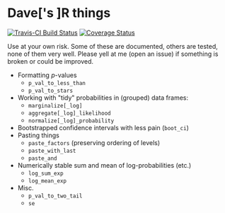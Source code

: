 # Dave['s ]R things

[![Travis-CI Build Status](https://travis-ci.org/kleinschmidt/daver.svg?branch=master)](https://travis-ci.org/kleinschmidt/daver)
[![Coverage Status](https://img.shields.io/codecov/c/github/kleinschmidt/daver/master.svg)](https://codecov.io/github/kleinschmidt/daver?branch=master)


Use at your own risk.  Some of these are documented, others are tested, none of
them very well.  Please yell at me (open an issue) if something is broken or
could be improved.

* Formatting $p$-values
    * `p_val_to_less_than`
    * `p_val_to_stars`
* Working with "tidy" probabilities in (grouped) data frames: 
    * `marginalize[_log]`
    * `aggregate[_log]_likelihood`
    * `normalize[_log]_probability`
* Bootstrapped confidence intervals with less pain (`boot_ci`)
* Pasting things
    * `paste_factors` (preserving ordering of levels)
    * `paste_with_last`
    * `paste_and`
* Numerically stable sum and mean of log-probabilities (etc.)
    * `log_sum_exp`
    * `log_mean_exp`
* Misc.
    * `p_val_to_two_tail`
    * `se`
